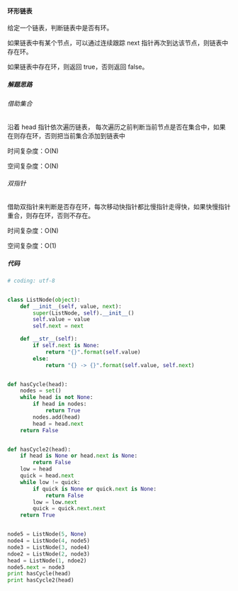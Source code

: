 #### 环形链表

给定一个链表，判断链表中是否有环。

如果链表中有某个节点，可以通过连续跟踪 next 指针再次到达该节点，则链表中存在环。

如果链表中存在环，则返回 true，否则返回 false。



##### 解题思路

###### 借助集合

沿着 head 指针依次遍历链表， 每次遍历之前判断当前节点是否在集合中，如果在则存在环，否则把当前集合添加到链表中

时间复杂度：O(N)

空间复杂度：O(N)



###### 双指针

借助双指针来判断是否存在环，每次移动快指针都比慢指针走得快，如果快慢指针重合，则存在环，否则不存在。

时间复杂度：O(N)

空间复杂度：O(1)



##### 代码

```python
# coding: utf-8


class ListNode(object):
    def __init__(self, value, next):
        super(ListNode, self).__init__()
        self.value = value
        self.next = next

    def __str__(self):
        if self.next is None:
            return "{}".format(self.value)
        else:
            return "{} -> {}".format(self.value, self.next)


def hasCycle(head):
    nodes = set()
    while head is not None:
        if head in nodes:
            return True
        nodes.add(head)
        head = head.next
    return False


def hasCycle2(head):
    if head is None or head.next is None:
        return False
    low = head
    quick = head.next
    while low != quick:
        if quick is None or quick.next is None:
            return False
        low = low.next
        quick = quick.next.next
    return True


node5 = ListNode(5, None)
node4 = ListNode(4, node5)
node3 = ListNode(3, node4)
ndoe2 = ListNode(2, node3)
head = ListNode(1, ndoe2)
node5.next = node3
print hasCycle(head)
print hasCycle2(head)

```

